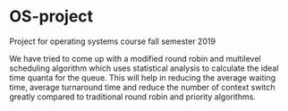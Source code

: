 
# OS-project
Project for operating systems course fall semester 2019


We have tried to come up with a modified round robin and multilevel scheduling algorithm which uses statistical analysis to calculate the ideal time quanta for the queue.  This will help in reducing the average waiting time, average turnaround time and reduce the number of context switch greatly compared to traditional round robin and priority algorithms.
